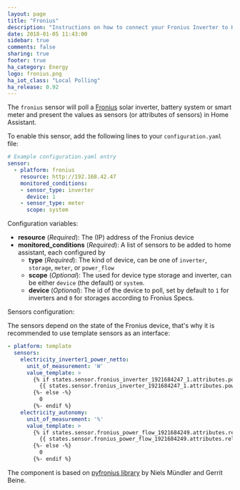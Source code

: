 ```yaml
---
layout: page
title: "Fronius"
description: "Instructions on how to connect your Fronius Inverter to Home Assistant."
date: 2018-01-05 11:43:00
sidebar: true
comments: false
sharing: true
footer: true
ha_category: Energy
logo: fronius.png
ha_iot_class: "Local Polling"
ha_release: 0.92
---
```


The `fronius` sensor will poll a [Fronius](http://www.fronius.com/) solar inverter, battery system or smart meter and present the values as sensors (or attributes of sensors) in Home Assistant.

To enable this sensor, add the following lines to your `configuration.yaml` file:

```yaml
# Example configuration.yaml entry
sensor:
  - platform: fronius
    resource: http://192.168.42.47
    monitored_conditions:
    - sensor_type: inverter
      device: 1
    - sensor_type: meter
      scope: system
```

Configuration variables:

- **resource** (*Required*): The (IP) address of the Fronius device
- **monitored_conditions** (*Required*): A list of sensors to be added to home assistant, each configured by
    - **type** (*Required*): The kind of device, can be one of `inverter`, `storage`, `meter`, or `power_flow`
    - **scope** (*Optional*): The used for device type storage and inverter, can be either `device` (the default) or `system`.
    - **device** (*Optional*): The id of the device to poll, set by default to `1` for inverters and `0` for storages according to Fronius Specs.

Sensors configuration:

The sensors depend on the state of the Fronius device, that's why it is recommended to use template sensors as an interface:

```yaml
- platform: template
  sensors:
    electricity_inverter1_power_netto:
      unit_of_measurement: 'W'
      value_template: >
        {% if states.sensor.fronius_inverter_1921684247_1.attributes.power_ac is defined -%}
          {{ states.sensor.fronius_inverter_1921684247_1.attributes.power_ac | float | round(2) }}
        {%- else -%}
          0
        {%- endif %}
    electricity_autonomy:  
      unit_of_measurement: '%'
      value_template: >
        {% if states.sensor.fronius_power_flow_1921684249.attributes.relative_autonomy is defined -%}
          {{ states.sensor.fronius_power_flow_1921684249.attributes.relative_autonomy | float | round(2) }}
        {%- else -%}
          0
        {%- endif %}
```

The component is based on  [pyfronius library](https://github.com/nielstron/pyfronius) by Niels Mündler and Gerrit Beine.
